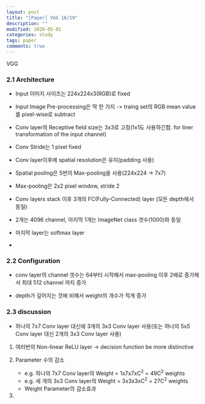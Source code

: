 ```yaml
---
layout: post
title: "[Paper] VGG 16/19"
description: ""
modified: 2020-05-01
categories: study
tags: paper
comments: true
---
```


>

VGG

### 2.1 Architecture
- Input 이미지 사이즈는 224x224x3(RGB)로 fixed
- Input Image Pre-processing은 딱 한 가지 -> traing set의 RGB mean value를 pixel-wise로 subtract

- Conv layer의 Receptive field size는 3x3로 고정(1x1도 사용하긴함. for liner transformation of the input channel)
- Conv Stride는 1 pixel fixed
- Conv layer이후에 spatial resolution은 유지(padding 사용)
- Spatial pooling은 5번의 Max-pooling을 사용(224x224 -> 7x7)
- Max-pooling은 2x2 pixel window, stride 2

- Conv layers stack 이후 3개의 FC(Fully-Connected) layer (모든 depth에서 동일)
- 2개는 4096 channel, 마지막 1개는 ImageNet class 갯수(1000)와 동일
- 마지막 layer는 softmax layer

- 

### 2.2 Configuration
- conv layer의 channel 갯수는 64부터 시작해서 max-pooling 이후 2배로 증가해서 최대 512 channel 까지 증가

- depth가 깊어지는 것에 비해서 weight의 개수가 적게 증가


### 2.3 discussion
- 하나의 7x7 Conv layer 대신에 3개의 3x3 Conv layer 사용(또는 하나의 5x5 Conv layer 대신 2개의 3x3 Conv layer 사용)
1. 여러번의 Non-linear ReLU layer -> decision function be more distinctive
2. Parameter 수의 감소
    - e.g. 하나의 7x7 Conv layer의 Weight = 1x7x7xC<sup>2</sup> = 49C<sup>2</sup> weights
    - e.g. 세 개의 3x3 Conv layer의 Weight = 3x3x3xC<sup>2</sup> = 27C<sup>2</sup> weights
    - Weight Parameter의 감소효과  

3. 